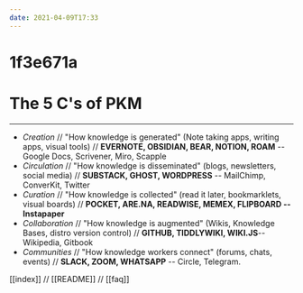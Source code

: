 ```yaml
---
date: 2021-04-09T17:33
---
```


# 1f3e671a

# The 5 C's of PKM
---
- *Creation*
// "How knowledge is generated" (Note taking apps, writing apps, visual tools) // **EVERNOTE, OBSIDIAN, BEAR, NOTION, ROAM** -- Google Docs, Scrivener, Miro, Scapple
- *Circulation*
// "How knowledge is disseminated" (blogs, newsletters, social media) // **SUBSTACK, GHOST, WORDPRESS** -- MailChimp, ConverKit, Twitter
- *Curation*
// "How knowledge is collected" (read it later, bookmarklets, visual boards) // **POCKET, ARE.NA, READWISE, MEMEX, FLIPBOARD -- Instapaper** 
- *Collaboration*
// "How knowledge is augmented" (Wikis, Knowledge Bases, distro version control) // **GITHUB, TIDDLYWIKI, WIKI.JS**-- Wikipedia, Gitbook
- *Communities* 
// "How knowledge workers connect" (forums, chats, events) // **SLACK, ZOOM, WHATSAPP** -- Circle, Telegram.

[[index]] //
[[README]] // [[faq]]



